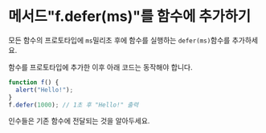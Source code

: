 # 메서드"f.defer(ms)"를 함수에 추가하기

모든 함수의 프로토타입에 `ms`밀리초 후에 함수를 실행하는 `defer(ms)`함수를 추가하세요.

함수를 프로토타입에 추가한 이후 아래 코드는 동작해야 합니다.

```js
function f() {
  alert("Hello!");
}
f.defer(1000); // 1초 후 "Hello!" 출력
```

인수들은 기존 함수에 전달되는 것을 알아두세요.
